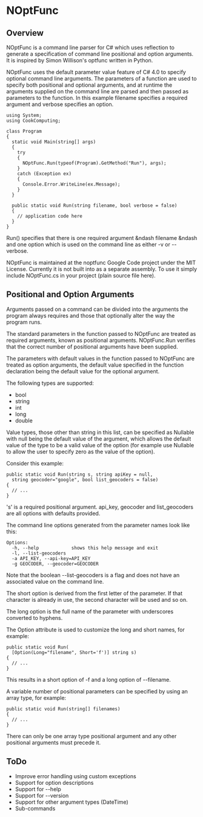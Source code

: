 NOptFunc
========

Overview
--------

NOptFunc is a command line parser for C# which uses reflection to generate a specification of command line positional and option arguments. It is inspired by Simon Willison's optfunc written in Python. 

NOptFunc uses the default parameter value feature of C# 4.0 to specify optional command line arguments. The parameters of a function are used to specify both positional and optional arguments, and at runtime the arguments supplied on the command line are parsed and then passed as parameters to the function. In this example filename specifies a required argument and verbose specifies an option. 


    using System;
    using CookComputing;
    
    class Program
    {
      static void Main(string[] args)
      {
        try
        {
          NOptFunc.Run(typeof(Program).GetMethod("Run"), args);
        }
        catch (Exception ex)
        {
          Console.Error.WriteLine(ex.Message);
        }
      }
    
      public static void Run(string filename, bool verbose = false)
      {
        // application code here
      }
    }
    

Run() specifies that there is one required argument &ndash filename &ndash and one option which is used on the command line as either -v or --verbose. 

NOptFunc is maintained at the noptfunc Google Code project under the MIT License. Currently it is not built into as a separate assembly. To use it simply include NOptFunc.cs in your project (plain source file here). 

Positional and Option Arguments
-------------------------------

Arguments passed on a command can be divided into the arguments the program always requires and those that optionally alter the way the program runs. 

The standard parameters in the function passed to NOptFunc are treated as required arguments, known as positional arguments. NOptFunc.Run verifies that the correct number of positional arguments have been supplied. 

The parameters with default values in the function passed to NOptFunc are treated as option arguments, the default value specified in the function declaration being the default value for the optional argument. 

The following types are supported: 

* bool
* string
* int
* long
* double

Value types, those other than string in this list, can be specified as Nullable<T> with null being the default value of the argument, which allows the default value of the type to be a valid value of the option (for example use Nullable<int> to allow the user to specify zero as the value of the option).

Consider this example: 

    public static void Run(string s, string apiKey = null,
      string geocoder="google", bool list_geocoders = false)
    {
      // ...
    }

's' is a required positional argument. api_key, geocoder and list_geocoders are all options with defaults provided. 

The command line options generated from the parameter names look like this: 

    Options:
      -h, --help            shows this help message and exit
      -l, --list-geocoders
      -a API_KEY, --api-key=API_KEY
      -g GEOCODER, --geocoder=GEOCODER

Note that the boolean --list-geocoders is a flag and does not have an associated value on the command line. 

The short option is derived from the first letter of the parameter. If that character is already in use, the second character will be used and so on. 

The long option is the full name of the parameter with underscores converted to hyphens. 

The Option attribute is used to customize the long and short names, for example: 

    public static void Run(
      [Option(Long="filename", Short='f')] string s)
    {
      // ...
    }

This results in a short option of -f and a long option of --filename. 

A variable number of positional parameters can be specified by using an array type, for example: 

    public static void Run(string[] filenames)
    {
      // ...
    }

There can only be one array type positional argument and any other positional arguments must precede it.

ToDo
----

* Improve error handling using custom exceptions
* Support for option descriptions
* Support for --help
* Support for --version
* Support for other argument types (DateTime)
* Sub-commands












